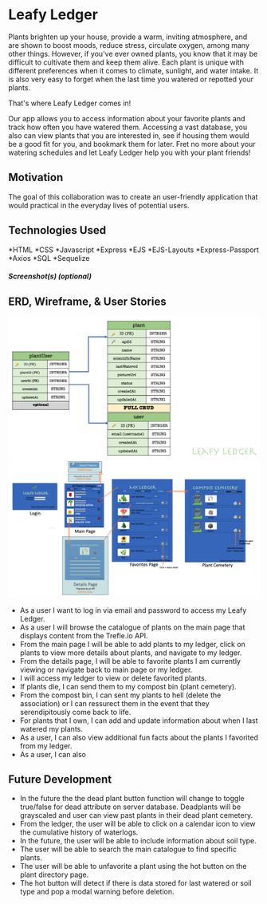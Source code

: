 # Leafy Ledger

Plants brighten up your house, provide a warm, inviting atmosphere, and are shown to boost moods, reduce stress, circulate oxygen, among many other things. However, if you've ever owned plants, you know that it may be difficult to cultivate them and keep them alive. Each plant is unique with different preferences when it comes to climate, sunlight, and water intake. It is also very easy to forget when the last time you watered or repotted your plants.
 
That's where Leafy Ledger comes in!
 
Our app allows you to access information about your favorite plants and track how often you have watered them. Accessing a vast database, you also can view plants that you are interested in, see if housing them would be a good fit for you, and bookmark them for later. Fret no more about your watering schedules and let Leafy Ledger help you with your plant friends!


## Motivation
The goal of this collaboration was to create an user-friendly application that would practical in the everyday lives of potential users. 

## Technologies Used

*HTML
*CSS
*Javascript
*Express
*EJS
*EJS-Layouts
*Express-Passport
*Axios
*SQL
*Sequelize


##### Screenshot(s) (optional)


## ERD, Wireframe, & User Stories

![ERD](images/erd_p2_leafyledger.png)
![Wireframe](images/wireframe_p2_leafyledger.png)

*	As a user I want to log in via email and password to access my Leafy Ledger.
*	As a user I will browse the catalogue of plants on the main page that displays content from the Trefle.io API.
*	From the main page I will be able to add plants to my ledger, click on plants to view more details about plants, and navigate to my ledger.
*	From the details page, I will be able to favorite plants I am currently viewing or navigate back to main page or my ledger.
*	I will access my ledger to view or delete favorited plants.
* If plants die, I can send them to my compost bin (plant cemetery).
* From the compost bin, I can sent my plants to hell (delete the association) or I can ressurect them in the event that they serendipitously come back to life.
*	For plants that I own, I can add and update information about when I last watered my plants.
*	As a user, I can also view additional fun facts about the plants I favorited from my ledger.
* As a user, I can also

## Future Development

* In the future the the dead plant button function will change to toggle true/false for dead attribute on server database. Deadplants will be grayscaled and user can view past plants in their dead plant cemetery.
*	From the ledger, the user will be able to click on a calendar icon to view the cumulative history of waterlogs.
*	In the future, the user will be able to include information about soil type.
*	The user will be able to search the main catalogue to find specific plants.
*	The user will be able to unfavorite a plant using the hot button on the plant directory page.
*	The hot button will detect if there is data stored for last watered or soil type and pop a modal warning before deletion.




